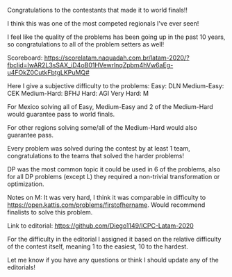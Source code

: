 Congratulations to the contestants that made it to world finals!!

I think this was one of the most competed regionals I've ever seen!

I feel like the quality of the problems has been going up in the past 10 years, so congratulations to all of the problem setters as well!

Scoreboard: https://scorelatam.naquadah.com.br/latam-2020/?fbclid=IwAR2L3sSAX_iD4oB01HVewrlnqZpbm4hVw6aEg-u4FOkZ0CutkFbtgLKPuMQ#

Here I give a subjective difficulty to the problems:
Easy: DLN
Medium-Easy: CEK
Medium-Hard: BFHJ
Hard: AGI
Very Hard: M

For Mexico solving all of Easy, Medium-Easy and 2 of the Medium-Hard would guarantee pass to world finals.

For other regions solving some/all of the Medium-Hard would also guarantee pass.

Every problem was solved during the contest by at least 1 team, congratulations to the teams that solved the harder problems!

DP was the most common topic it could be used in 6 of the problems, also for all DP problems (except L) they required a non-trivial transformation or optimization.

Notes on M: It was very hard, I think it was comparable in difficulty to https://open.kattis.com/problems/firstofhername. Would recommend finalists to solve this problem.

Link to editorial: https://github.com/Diego1149/ICPC-Latam-2020

For the difficulty in the editorial I assigned it based on the relative difficulty of the contest itself, meaning 1 to the easiest, 10 to the hardest.

Let me know if you have any questions or think I should update any of the editorials!
